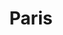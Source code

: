 ---
image: http://www.aeontours.com/img/paris-guide/place_de_la_bastille.jpg
layout: redirect
permalink: /paris
redirect:   /?page=diy&post=2020-01-26-paris
title: "Paris"
---